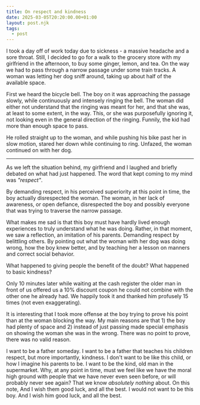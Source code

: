 ```yaml
---
title: On respect and kindness
date: 2025-03-05T20:20:00.00+01:00
layout: post.njk
tags:
  - post
---
```


I took a day off of work today due to sickness - a massive headache and a sore throat.
Still, I decided to go for a walk to the grocery store with my girlfriend in the afternoon, to buy some ginger, lemon, and tea.
On the way we had to pass through a narrow passage under some train tracks. A woman was letting her dog sniff around, taking up about half of the available space.

First we heard the bicycle bell. The boy on it was approaching the passage slowly, while continuously and intensely ringing the bell. The woman did either not understand that the ringing was meant for her, and that she was, at least to some extent, in the way. This, or she was purposefully ignoring it, not looking even in the general direction of the ringing.
Funnily, the kid had more than enough space to pass.

He rolled straight up to the woman, and while pushing his bike past her in slow motion, stared her down while continuing to ring. Unfazed, the woman continued on with her dog.

---

As we left the situation behind, my girlfriend and I laughed and briefly debated on what had just happened. The word that kept coming to my mind was *"respect"*.

By demanding respect, in his perceived superiority at this point in time, the boy actually disrespected the woman. The woman, in her lack of awareness, or open defiance, disrespected the boy and possibly everyone that was trying to traverse the narrow passage.

What makes me sad is that this boy must have hardly lived enough experiences to truly understand what he was doing. Rather, in that moment, we saw a reflection, an imitation of his parents. Demanding respect by belittling others. By pointing out what the woman with her dog was doing wrong, how the boy knew better, and by teaching her a lesson on manners and correct social behavior.

What happened to giving people the benefit of the doubt? What happened to basic kindness?

Only 10 minutes later while waiting at the cash register the older man in front of us offered us a 10% discount coupon he could not combine with the other one he already had.
We happily took it and thanked him profusely 15 times (not even exaggerating).

It is interesting that I took more offense at the boy trying to prove his point than at the woman blocking the way. My main reasons are that 1) the boy had plenty of space and 2) instead of just passing made special emphasis on showing the woman she was in the wrong. There was no point to prove, there was no valid reason.

I want to be a father someday. I want to be a father that teaches his children respect, but more importantly, kindness. I don't want to be like this child, or how I imagine his parents to be. I want to be the kind, old man in the supermarket.
Why, at any point in time, must we feel like we have the moral high ground with people that we have never even seen before, or will probably never see again? That we know *absolutely nothing* about.
On this note, And I wish them good luck, and all the best.
I would not want to be this boy. And I wish him good luck, and all the best.
